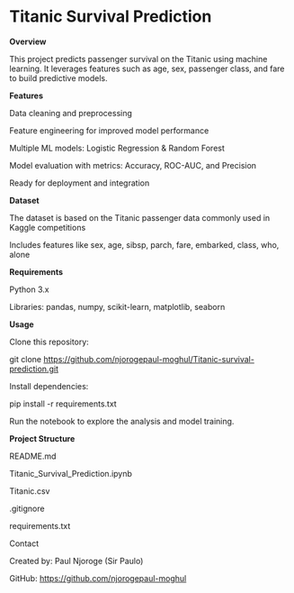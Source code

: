 # Titanic Survival Prediction
**Overview**

This project predicts passenger survival on the Titanic using machine learning. It leverages features such as age, sex, passenger class, and fare to build predictive models.

**Features**

Data cleaning and preprocessing

Feature engineering for improved model performance

Multiple ML models: Logistic Regression & Random Forest

Model evaluation with metrics: Accuracy, ROC-AUC, and Precision

Ready for deployment and integration

**Dataset**

The dataset is based on the Titanic passenger data commonly used in Kaggle competitions

Includes features like sex, age, sibsp, parch, fare, embarked, class, who, alone

**Requirements**

Python 3.x

Libraries: pandas, numpy, scikit-learn, matplotlib, seaborn

**Usage**

Clone this repository:

git clone https://github.com/njorogepaul-moghul/Titanic-survival-prediction.git


Install dependencies:

pip install -r requirements.txt


Run the notebook to explore the analysis and model training.

**Project Structure**

README.md

Titanic_Survival_Prediction.ipynb

Titanic.csv

.gitignore

requirements.txt

Contact

Created by: Paul Njoroge (Sir Paulo)

GitHub: https://github.com/njorogepaul-moghul
